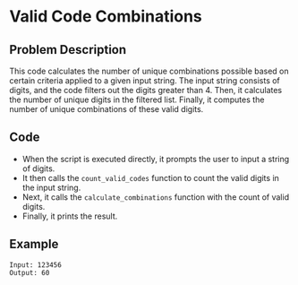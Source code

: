# Valid Code Combinations

## Problem Description

This code calculates the number of unique combinations possible based on certain criteria applied to a given input string. The input string consists of digits, and the code filters out the digits greater than 4. Then, it calculates the number of unique digits in the filtered list. Finally, it computes the number of unique combinations of these valid digits.

## Code

- When the script is executed directly, it prompts the user to input a string of digits.
- It then calls the `count_valid_codes` function to count the valid digits in the input string.
- Next, it calls the `calculate_combinations` function with the count of valid digits.
- Finally, it prints the result.

## Example

```
Input: 123456
Output: 60
```
